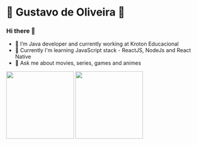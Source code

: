 # 👾 Gustavo de Oliveira 👾

### Hi there 👋

<div>
<ul>
  <li>🔭 I’m Java developer and currently working at Kroton Educacional</li>
  <li>🌱 Currently I'm learning JavaScript stack - ReactJS, NodeJs and React Native</li>
  <li>💬 Ask me about movies, series, games and animes</li>
</ul>
</div>
<div><img height="180em" src="https://github-readme-stats.vercel.app/api?username=gustavool&show_icons=true&theme=dracula&include_all_commits=true&count_private=true"/>
  <img height="180em" src="https://github-readme-stats.vercel.app/api/top-langs/?username=gustavool&layout=compact&langs_count=16&theme=dracula"/></div>
